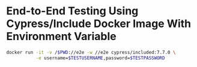 # End-to-End Testing Using Cypress/Include Docker Image With Environment Variable

```bash
docker run -it -v /$PWD://e2e -w //e2e cypress/included:7.7.0 \
           -e username=$TESTUSERNAME,password=$TESTPASSWORD

```
